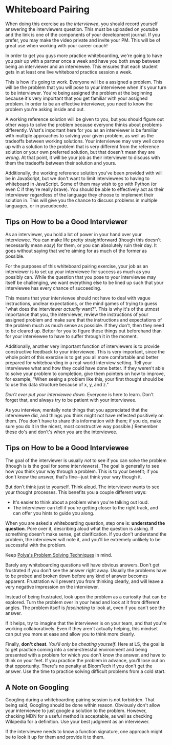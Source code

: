 # Whiteboard Pairing

When doing this exercise as the _interviewee_, you should record yourself
answering the interviewers question.  This must be uploaded on youtube and the
link is one of the components of your development journal.  If you prefer, you
may make the video private and invite your PM.  This will be of great use when
working with your career coach!

In order to get you guys more practice whiteboarding, we're going to have you
pair up with a partner once a week and have you both swap between being an
interviewer and an interviewee. This ensures that each student gets in at least
one live whiteboard practice session a week.

This is how it's going to work. Everyone will be a assigned a problem. This will
be the problem that you will pose to your interviewee when it's your turn to be
interviewer. You're being assigned the problem at the beginning because it's
very important that you get familiar with your assigned problem. In order to be
an effective interviewer, you need to know the problem you're asking inside and
out. 

A working reference solution will be given to you, but you should figure out
other ways to solve the problem because everyone thinks about problems
differently. What's important here for you as an interviewer is be familiar with
multiple approaches to solving your given problem, as well as the tradeoffs
between working solutions. Your interviewee may very well come up with a
solution to the problem that is very different from the reference solution or
your own preferred solution, but that doesn't mean they are _wrong_. At that
point, it will be your job as their interviewer to discuss with them the
tradeoffs between their solution and yours. 

Additionally, the working reference solution you've been provided with will be
in JavaScript, but we don't want to limit interviewees to having to whiteboard
in JavaScript. Some of them may wish to go with Python (or even C if they're
really brave). You should be able to effectively act as their interviewer
regardless of the language they choose to implement their solution in. This will
give you the chance to discuss problems in multiple languages, or in pseudocode.

## Tips on How to be a Good Interviewer

As an interviewer, you hold a lot of power in your hand over your interviewee.
You can make life pretty straightforward (though this doesn't necessarily mean
_easy_) for them, or you can absolutely ruin their day. It goes without saying
that we're aiming for as much of the former as possible.

For the purposes of this whiteboard pairing exercise, your job as an interviewer
is to set up your interviewee for success as much as you possibly can. While the
question that you pose to your interviewee may itself be challenging, we want
everything else to be lined up such that your interviewee has every chance of
succeeding.

This means that your interviewee should not have to deal with vague
instructions, unclear expectations, or the mind games of trying to guess "what
does the interviewer _actually_ want?". This is why it's of the utmost
importance that you, the interviewer, review the instructions of your assigned
problem and make sure that the instructions and expectations of the problem much
as much sense as possible. If they don't, then they need to be cleared up.
Better for you to figure these things out beforehand than for your interviewee
to have to suffer through it in the moment.

Additionally, another very important function of interviewers is to provide
constructive feedback to your interviewee. This is very important, since the
whole point of this exercise is to get you all more comfortable and better
prepared for whiteboarding in a real-world interview setting. Tell your
interviewee what and how they could have done better. If they weren't able to
solve your problem to completion, give them pointers on how to improve, for
example, "When seeing a problem like this, your first thought should be to use
this data structure because of x, y, and z."

_Don't ever put your interviewee down._ Everyone is here to learn. Don't forget
that, and always try to be patient with your interviewee. 

As you interview, mentally note things that you appreciated that the interviewee
did, and things you think might not have reflected positively on them. (You
don't have to share this information with them; if you do, make sure you do it
in the nicest, most constructive way possible.) Remember these do's and don't's
when you are the interviewee.

## Tips on How to be a Good Interviewee

The goal of the interviewer is usually _not_ to see if you can solve the problem
(though is is the goal for some interviewers). The goal is generally to see how
you think your way through a problem. This is to your benefit; if you don't know
the answer, that's fine--just think your way though it.

But don't think just to yourself. Think aloud. The interviewer wants to see your
thought processes. This benefits you a couple different ways:

* It's easier to think about a problem when you're talking out loud.
* The interviewer can tell if you're getting closer to the right track, and can
  offer you hints to guide you along.

When you are asked a whiteboarding question, step one is: **understand the
question**. Pore over it, describing aloud what the question is asking. If
something doesn't make sense, get clarification. If you don't understand the
problem, the interviewer will note it, and you'll be extremely unlikely to be
successful with the problem.

Keep [Polya's Problem Solving
Techniques](https://github.com/BloomInstituteOfTechnology/CS-Wiki/wiki/Polya%27s-Problem-Solving-Techniques)
in mind.

Barely any whiteboarding questions will have obvious answers. Don't get
frustrated if you don't see the answer right away. Usually the problems have to
be probed and broken down before any kind of answer becomes apparent.
Frustration will prevent you from thinking clearly, and will leave a very
negative impression on the interviewer.

Instead of being frustrated, look upon the problem as a curiosity that can be
explored. Turn the problem over in your head and look at it from different
angles. The problem itself is _fascinating_ to look at, even if you can't see
the answer.

If it helps, try to imagine that the interviewer is on your team, and that
you're working collaboratively. Even if they aren't actually helping, this
mindset can put you more at ease and allow you to think more clearly.

Finally, **don't cheat**. _You'll only be cheating yourself_. Here at LS, the goal
is to get practice coming into a semi-stressful environment and being presented
with a problem for which you don't know the answer, and have to think on your
feet. If you practice the problem in advance, you'll lose out on that
opportunity. There's no penalty at BloomTech if you don't get the answer.
Use the time to practice solving difficult problems from a cold start.

## A Note on Googling

Googling during a whiteboarding pairing session is not forbidden. That being
said, Googling should be done within reason. Obviously don't allow your
interviewee to just google a solution to the problem. However, checking MDN for
a useful method is acceptable, as well as checking Wikipedia for a definition.
Use your best judgment as an interviewer.

If the interviewee needs to know a function signature, one approach might be to
look it up for them and provide it to them.
